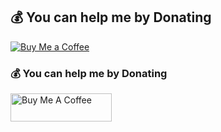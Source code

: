 ## 💰 You can help me by Donating

[![Buy Me a Coffee](https://img.shields.io/badge/☕-Buy%20Me%20a%20Coffee-yellow)](https://www.buymeacoffee.com/kshitizpoudel)
<h3>💰 You can help me by Donating</h3>

<a href="https://www.buymeacoffee.com/kshitizpoudel" target="_blank">
  <img src="https://cdn.buymeacoffee.com/buttons/v2/default-yellow.png" alt="Buy Me A Coffee" style="height: 45px !important;width: 162px !important;" >
</a>

